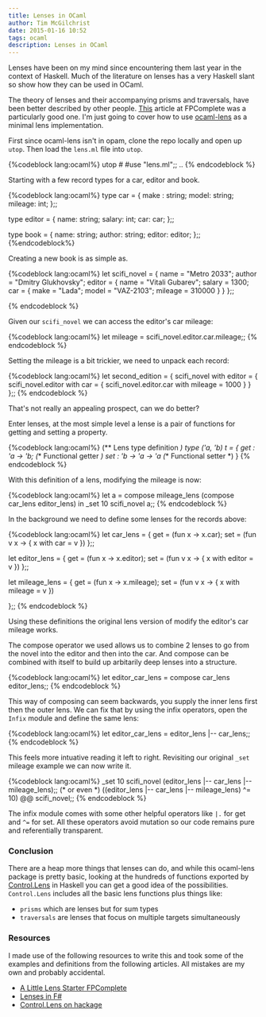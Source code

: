 ```yaml
---
title: Lenses in OCaml
author: Tim McGilchrist
date: 2015-01-16 10:52
tags: ocaml
description: Lenses in OCaml
---
```


Lenses have been on my mind since encountering them last year in the context of
Haskell. Much of the literature on lenses has a very Haskell slant so show how
they can be used in OCaml.

The theory of lenses and their accompanying prisms and traversals, have been
better described by other people.
[This](https://www.fpcomplete.com/school/to-infinity-and-beyond/pick-of-the-week/a-little-lens-starter-tutorial)
article at FPComplete was a particularly good one. I'm just going to cover how
to use [ocaml-lens](https://github.com/pdonadeo/ocaml-lens/) as a minimal lens
implementation.

First since ocaml-lens isn't in opam, clone the repo locally and open up
`utop`. Then load the `lens.ml` file into `utop`.

{%codeblock lang:ocaml%}
utop # #use "lens.ml";;
..
{% endcodeblock %}

Starting with a few record types for a car, editor and book.

{%codeblock lang:ocaml%}
type car = {
    make : string;
    model: string;
    mileage: int;
  };;

type editor = {
    name: string;
    salary: int;
    car: car;
};;

type book = {
    name: string;
    author: string;
    editor: editor;
};;
{%endcodeblock%}

Creating a new book is as simple as.

{%codeblock lang:ocaml%}
let scifi_novel = {
   name =  "Metro 2033";
   author = "Dmitry Glukhovsky";
   editor =  {
     name = "Vitali Gubarev";
     salary =  1300;
     car =  {
       make = "Lada";
       model = "VAZ-2103";
       mileage = 310000
    }
  }
};;

{% endcodeblock %}

Given our `scifi_novel` we can access the editor's car mileage:

{%codeblock lang:ocaml%}
let mileage = scifi_novel.editor.car.mileage;;
{% endcodeblock %}

Setting the mileage is a bit trickier, we need to unpack each record:

{%codeblock lang:ocaml%}
let second_edition = { scifi_novel with editor =
                { scifi_novel.editor with car =
                    { scifi_novel.editor.car with mileage = 1000 } } };;
{% endcodeblock %}

That's not really an appealing prospect, can we do better?

Enter lenses, at the most simple level a lense is a pair of functions for
getting and setting a property.

{%codeblock lang:ocaml%}
(** Lens type definition *)
type ('a, 'b) t = {
  get : 'a -> 'b;
  (** Functional getter *)
  set : 'b -> 'a -> 'a
  (** Functional setter *)
}
{% endcodeblock %}

With this definition of a lens, modifying the mileage is now:

{%codeblock lang:ocaml%}
let a = compose mileage_lens (compose car_lens editor_lens) in
 _set 10 scifi_novel a;;
{% endcodeblock %}

In the background we need to define some lenses for the records above:

{%codeblock lang:ocaml%}
let car_lens = {
	    get = (fun x -> x.car);
	    set = (fun v x -> { x with car = v })
	  };;

let editor_lens = {
	    get = (fun x -> x.editor);
	    set = (fun v x -> { x with editor = v })
	};;

let mileage_lens = {
	    get = (fun x -> x.mileage);
	    set = (fun v x -> { x with mileage = v })

  };;
{% endcodeblock %}

Using these definitions the original lens version of modify the editor's car
mileage works.

The compose operator we used allows us to combine 2 lenses to go from the novel
into the editor and then into the car. And compose can be combined with itself
to build up arbitarily deep lenses into a structure.

{%codeblock lang:ocaml%}
let editor_car_lens = compose car_lens editor_lens;;
{% endcodeblock %}

This way of composing can seem backwards, you supply the inner lens first then
the outer lens. We can fix that by using the infix operators, open the `Infix`
module and define the same lens:

{%codeblock lang:ocaml%}
let editor_car_lens = editor_lens |-- car_lens;;
{% endcodeblock %}

This feels more intuative reading it left to right. Revisiting our original
`_set` mileage example we can now write it.

{%codeblock lang:ocaml%}
_set 10 scifi_novel (editor_lens |-- car_lens |-- mileage_lens);;
(* or even *)
((editor_lens |-- car_lens |-- mileage_lens) ^= 10) @@ scifi_novel;;
{% endcodeblock %}

The infix module comes with some other helpful operators like
`|.` for get and `^=` for set. All these operators avoid mutation so our
code remains pure and referentially transparent.

### Conclusion

There are a heap more things that lenses can do, and while this ocaml-lens
package is pretty basic, looking at the hundreds of functions exported by
[Control.Lens](http://hackage.haskell.org/package/lens)
in Haskell you can get a good idea of the possibilities. `Control.Lens` includes
all the basic lens functions plus things like:

  * `prisms` which are lenses but for sum types
  * `traversals` are lenses that focus on multiple targets simultaneously

### Resources

I made use of the following resources to write this and took some of the
examples and definitions from the following articles. All mistakes are my own
and probably accidental.


  * [A Little Lens Starter FPComplete](https://www.fpcomplete.com/school/to-infinity-and-beyond/pick-of-the-week/a-little-lens-starter-tutorial#okay--what-are-prisms-)
  * [Lenses in F#](http://bugsquash.blogspot.com.au/2011/11/lenses-in-f.html)
  * [Control.Lens on hackage](http://hackage.haskell.org/package/lens)
